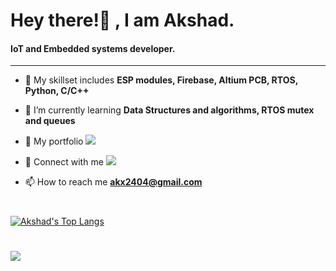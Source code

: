 <h1>Hey there!👋&nbsp;, I am Akshad.</h1>
<h4>IoT and Embedded systems developer.</h3>

---

- 📍 My skillset includes **ESP modules, Firebase, Altium PCB, RTOS, Python, C/C++**

- 📍 I’m currently learning **Data Structures and algorithms, RTOS mutex and queues**

- 📄 My portfolio [<img src="https://img.shields.io/badge/Portfolio-Portfolio-blue"/>](https://www.linkedin.com/in/akshad-patel-6669081a9/)

- 📄 Connect with me [<img src="https://img.shields.io/badge/linkedin-%230077B5.svg?&style=for-the-badge&logo=linkedin&logoColor=white" />](https://www.linkedin.com/in/akshad-patel-6669081a9/)

- 📫 How to reach me **akx2404@gmail.com**

#

[![Akshad's Top Langs](https://github-readme-stats.vercel.app/api/top-langs/?username=akx2404&hide=tcl,Jupyter%20Notebook&layout=compact&langs_count=10&theme=highcontrast)](https://github.com/akx2404/github-readme-stats)

#

![](https://komarev.com/ghpvc/?username=akx2404&color=blue)

